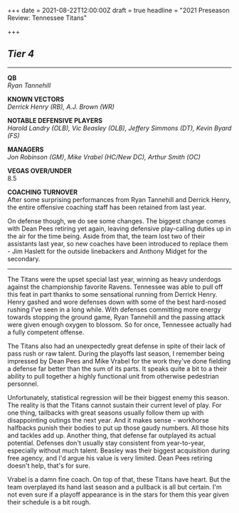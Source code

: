 +++
date = 2021-08-22T12:00:00Z
draft = true
headline = "2021 Preseason Review: Tennessee Titans"

+++
## _Tier 4_

***

**QB**  
_Ryan Tannehill_

**KNOWN VECTORS**  
_Derrick Henry (RB), A.J. Brown (WR)_

**NOTABLE DEFENSIVE PLAYERS**  
_Harold Landry (OLB), Vic Beasley (OLB), Jeffery Simmons (DT), Kevin Byard (FS)_

**MANAGERS**  
_Jon Robinson (GM)_, _Mike Vrabel (HC/New DC), Arthur Smith (OC)_

**VEGAS OVER/UNDER**  
8\.5

**COACHING TURNOVER**  
After some surprising performances from Ryan Tannehill and Derrick Henry, the entire offensive coaching staff has been retained from last year.

On defense though, we do see some changes. The biggest change comes with Dean Pees retiring yet again, leaving defensive play-calling duties up in the air for the time being. Aside from that, the team lost two of their assistants last year, so new coaches have been introduced to replace them - Jim Haslett for the outside linebackers and Anthony Midget for the secondary.

***

The Titans were the upset special last year, winning as heavy underdogs against the championship favorite Ravens. Tennessee was able to pull off this feat in part thanks to some sensational running from Derrick Henry. Henry gashed and wore defenses down with some of the best hard-nosed rushing I've seen in a long while. With defenses committing more energy towards stopping the ground game, Ryan Tannehill and the passing attack were given enough oxygen to blossom. So for once, Tennessee actually had a fully competent offense.

The Titans also had an unexpectedly great defense in spite of their lack of pass rush or raw talent. During the playoffs last season, I remember being impressed by Dean Pees and Mike Vrabel for the work they've done fielding a defense far better than the sum of its parts. It speaks quite a bit to a their ability to pull together a highly functional unit from otherwise pedestrian personnel.

Unfortunately, statistical regression will be their biggest enemy this season. The reality is that the Titans cannot sustain their current level of play. For one thing, tailbacks with great seasons usually follow them up with disappointing outings the next year. And it makes sense - workhorse halfbacks punish their bodies to put up those gaudy numbers. All those hits and tackles add up. Another thing, that defense far outplayed its actual potential. Defenses don't usually stay consistent from year-to-year, especially without much talent. Beasley was their biggest acquisition during free agency, and I'd argue his value is very limited. Dean Pees retiring doesn't help, that's for sure.

Vrabel is a damn fine coach. On top of that, these Titans have heart. But the team overplayed its hand last season and a pullback is all but certain. I'm not even sure if a playoff appearance is in the stars for them this year given their schedule is a bit rough.